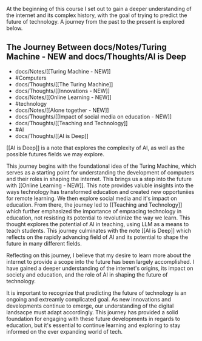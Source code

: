At the beginning of this course I set out to gain a deeper understanding of the internet and its complex history,
with the goal of trying to predict the future of technology. A journey from the past to the present 
is explored below.

## The Journey Between docs/Notes/Turing Machine - NEW and docs/Thoughts/AI is Deep
- docs/Notes/[[Turing Machine - NEW]]
- #Computers
- docs/Thoughts/[[The Turing Machine]]
- docs/Thoughts/[[Innovations - NEW]]
- docs/Notes/[[Online Learning - NEW]]
- #technology
- docs/Notes/[[Alone together - NEW]]
- docs/Thoughts/[[Impact of social media on education - NEW]]
- docs/Thoughts/[[Teaching and Technology]]
- #AI
- docs/Thoughts/[[AI is Deep]]

[[AI is Deep]] is a note that explores the complexity of AI, as well as the possible futures fields we may 
explore. 

This journey begins with the foundational idea of the Turing Machine, which serves as a starting point for
understanding the development of computers and their roles in shaping the internet. This brings us 
a step into the future with [[Online Learning - NEW]]. This note provides valuble insights into the ways
technology has transformed education and created new opportuniies for remote learning. We then explore
social media and it's impact on education. From there, the journey led to [[Teaching and Technology]] which further
emphasized the importance of empracing technology in education, not resisting its potential to revolutinize the way we learn.
This thought explores the potential of AI in teaching, using LLM as a means to teach students. This journey
culminates with the note [[AI is Deep]] which reflects on the rapidly advancing field of AI and its potential to shape the future
in many different fields.

Reflecting on this journey, I believe that my desire to learn more about the internet to provide a scope into the future
has been largely accomplished. I have gained a deeper understanding of the internet's origins, its impact on
society and education, and the role of AI in shaping the future of technology.

It is important to recognize that predicting the future of technology is an ongoing and extreamly complicated goal.
As new innovations and developments continue to emerge, our understanding of the digital landsacpe must adapt accordingly.
This journey has provided a solid foundation for engaging with these future developments in regards to education, but
it's essential to continue learning and exploring to stay informed on the ever expanding world of tech.
